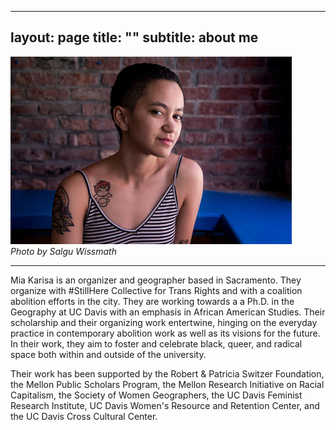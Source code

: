 
---
layout: page
title: ""
subtitle: about me
---
![](img/me_smallest.jpg)
<br/>*Photo by Salgu Wissmath*

*****
Mia Karisa is an organizer and geographer based in Sacramento. They organize with #StillHere Collective for Trans Rights and with a coalition abolition efforts in the city. They are working towards a a Ph.D. in the Geography at UC Davis with an emphasis in African American Studies. Their scholarship and their organizing work entertwine, hinging on the everyday practice in contemporary abolition work as well as its visions for the future. In their work, they aim to foster and celebrate black, queer, and radical space both within and outside of the university.

Their work has been supported by the Robert & Patricia Switzer Foundation, the Mellon Public Scholars Program, the Mellon Research Initiative on Racial Capitalism, the Society of Women Geographers, the UC Davis Feminist Research Institute, UC Davis Women's Resource and Retention Center, and the UC Davis Cross Cultural Center.
